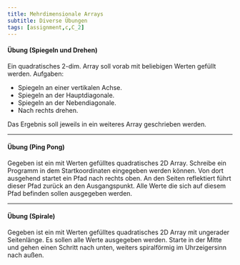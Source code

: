 ```yaml
---
title: Mehrdimensionale Arrays
subtitle: Diverse Übungen
tags: [assignment,c,C_2]
---
```




#### Übung (Spiegeln und Drehen)

Ein quadratisches 2-dim. Array soll vorab mit beliebigen Werten gefüllt werden. Aufgaben:

- Spiegeln an einer vertikalen Achse. 
- Spiegeln an der Hauptdiagonale.
- Spiegeln an der Nebendiagonale.
- Nach rechts drehen.

Das Ergebnis soll jeweils in ein weiteres Array geschrieben werden.



---

#### Übung (Ping Pong)

Gegeben ist ein mit Werten gefülltes quadratisches 2D Array.
Schreibe ein Programm in dem Startkoordinaten eingegeben werden können. Von dort ausgehend startet ein Pfad nach rechts oben. An den Seiten reflektiert führt dieser Pfad zurück an den Ausgangspunkt.
Alle Werte die sich auf diesem Pfad befinden sollen ausgegeben werden.



---

#### Übung (Spirale)

Gegeben ist ein mit Werten gefülltes quadratisches 2D Array mit ungerader Seitenlänge. Es sollen alle Werte ausgegeben werden. Starte in der Mitte und gehen einen Schritt nach unten, weiters spiralförmig im Uhrzeigersinn nach außen.


